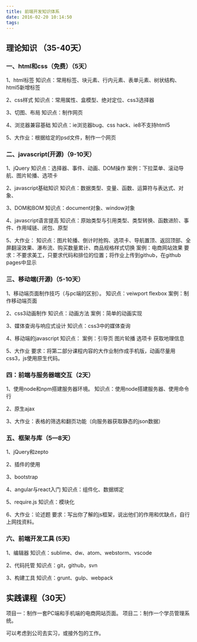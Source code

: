 ```yaml
---
title: 前端开发知识体系
date: 2016-02-20 10:14:50
tags:
---
```

## 理论知识 （35-40天）

### 一、html和css（免费）（5天）
1、html标签
知识点：常用标签、块元素、行内元素、表单元素、树状结构、html5新增标签

2、css样式
知识点：常用属性、盒模型、绝对定位、css3选择器

3、切图、布局
知识点：制作网页

4、浏览器兼容基础
知识点：ie浏览器bug、css hack、ie8不支持html5

5、大作业：根据给定的psd文件，制作一个网页

### 二、javascript(开源)（9-10天）

1、jQuery
知识点：选择器、事件、动画、DOM操作
案例：下拉菜单、滚动导航、图片轮播、选项卡

2、javascript基础知识
知识点：数据类型、变量、函数、运算符与表达式、对象、

3、DOM和BOM
知识点：document对象、window对象

4、javascript语言提高
知识点：原始类型与引用类型、类型转换、函数进阶、事件、作用域链、闭包、原型

5、大作业：
知识点：图片轮播、倒计时抢购、选项卡、导航置顶、返回顶部、全屏翻滚效果、瀑布流、购买数量累计、商品规格样式切换
案例：电商网站效果
要求：不要求美工，只要求代码和排位的位置；将作业上传到github，在github pages中显示



### 三、移动端(开源)（5-10天）

1、移动端页面制作技巧（与pc端的区别）。
知识点：veiwport flexbox
案例：制作移动端页面

2、css3动画制作
知识点：动画方法
案例：简单的动画实现

3、媒体查询与响应式设计
知识点：css3中的媒体查询

4、移动端的javascript
知识点：
案例：引导页 图片轮播 选项卡 获取地理信息

5、大作业
要求：将第二部分课程内容的大作业制作成手机版，动画尽量用css3，js使用原生代码。

### 四：前端与服务器端交互（2天）

1、使用node和npm搭建服务器环境。
知识点：使用node搭建服务器、使用命令行

2、原生ajax

3、大作业：表格的筛选和翻页功能（向服务器获取静态的json数据）

### 五、框架与库（5—8天）

1、jQuery和zepto

2、插件的使用

3、bootstrap

4、angular与react入门
知识点：组件化、数据绑定

5、require.js
知识点：模块化

6、大作业：论述题
要求：写出你了解的js框架，说出他们的作用和优缺点，自行上网找资料。

### 六、前端开发工具 (5天)
1、编辑器
知识点：sublime、dw、atom、webstorm、vscode

2、代码托管
知识点：git，github，svn

3、构建工具
知识点：grunt、gulp、webpack

## 实践课程（30天）
项目一：制作一套PC端和手机端的电商网站页面。
项目二：制作一个学员管理系统。

可以考虑到公司去实习，或接外包的工作。

